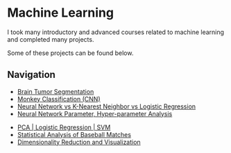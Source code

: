 # Machine Learning

I took many introductory and advanced courses related to machine learning and completed many projects.

Some of these projects can be found below.

## Navigation
- [Brain Tumor Segmentation](/machine-learning/brain-tumor-segmentation)
- [Monkey Classification (CNN)](/machine-learning/monkey-classification)
- [Neural Network vs K-Nearest Neighbor vs Logistic Regression](/machine-learning/diabetes-survey)
- [Neural Network Parameter, Hyper-parameter Analysis](/machine-learning/NN-parameter-analysis)

* [PCA | Logistic Regression | SVM](/machine-learning/PCA-LR-SVM)
* [Statistical Analysis of Baseball Matches](/machine-learning/statistical-analysis)
* [Dimensionality Reduction and Visualization](/machine-learning/dim-red-and-vis)
